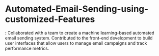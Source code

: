 # Automated-Email-Sending-using-customized-Features
: Collaborated with a team to create a machine learning-based
automated email sending system. Contributed to the front-end development to build user
interfaces that allow users to manage email campaigns and track performance metrics.
